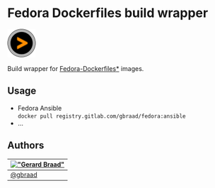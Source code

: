 Fedora Dockerfiles build wrapper
================================

!["Prompt"](https://raw.githubusercontent.com/gbraad/assets/gh-pages/icons/prompt-icon-64.png)


Build wrapper for [Fedora-Dockerfiles](https://gitlab.com/gbraad/Fedora-Dockerfiles)[*](https://github.com/gbraad/Fedora-Dockerfiles) images.


Usage
-----

  * Fedora Ansible  
    `docker pull registry.gitlab.com/gbraad/fedora:ansible`
  * ...


Authors
-------

| [!["Gerard Braad"](http://gravatar.com/avatar/e466994eea3c2a1672564e45aca844d0.png?s=60)](http://gbraad.nl "Gerard Braad <me@gbraad.nl>") |
|---|
| [@gbraad](https://twitter.com/gbraad)  |
